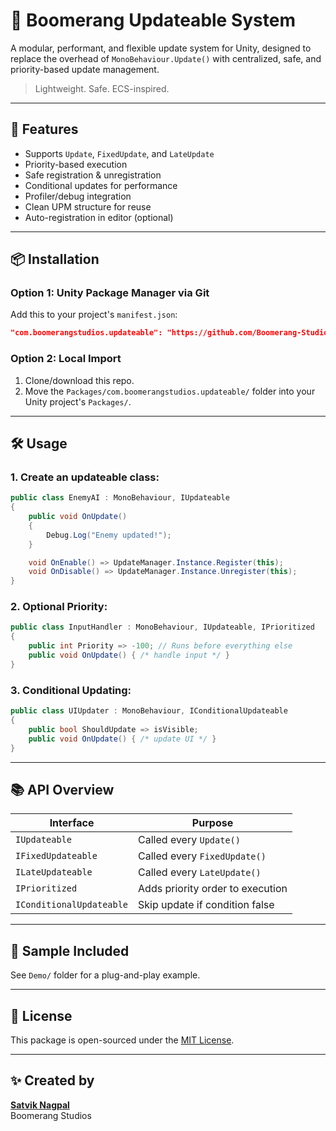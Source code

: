 # 🔁 Boomerang Updateable System

A modular, performant, and flexible update system for Unity, designed to replace the overhead of `MonoBehaviour.Update()` with centralized, safe, and priority-based update management.

> Lightweight. Safe. ECS-inspired.

---

## 🚀 Features

- Supports `Update`, `FixedUpdate`, and `LateUpdate`
- Priority-based execution
- Safe registration & unregistration
- Conditional updates for performance
- Profiler/debug integration
- Clean UPM structure for reuse
- Auto-registration in editor (optional)

---

## 📦 Installation

### Option 1: Unity Package Manager via Git
Add this to your project's `manifest.json`:
```json
"com.boomerangstudios.updateable": "https://github.com/Boomerang-Studios/Updateable.git?path=Packages/com.boomerangstudios.updateable"
```

### Option 2: Local Import
1. Clone/download this repo.
2. Move the `Packages/com.boomerangstudios.updateable/` folder into your Unity project's `Packages/`.

---

## 🛠 Usage

### 1. Create an updateable class:
```csharp
public class EnemyAI : MonoBehaviour, IUpdateable
{
    public void OnUpdate()
    {
        Debug.Log("Enemy updated!");
    }

    void OnEnable() => UpdateManager.Instance.Register(this);
    void OnDisable() => UpdateManager.Instance.Unregister(this);
}
```

### 2. Optional Priority:
```csharp
public class InputHandler : MonoBehaviour, IUpdateable, IPrioritized
{
    public int Priority => -100; // Runs before everything else
    public void OnUpdate() { /* handle input */ }
}
```

### 3. Conditional Updating:
```csharp
public class UIUpdater : MonoBehaviour, IConditionalUpdateable
{
    public bool ShouldUpdate => isVisible;
    public void OnUpdate() { /* update UI */ }
}
```

---

## 📚 API Overview

| Interface                  | Purpose                             |
|----------------------------|-------------------------------------|
| `IUpdateable`              | Called every `Update()`             |
| `IFixedUpdateable`         | Called every `FixedUpdate()`        |
| `ILateUpdateable`          | Called every `LateUpdate()`         |
| `IPrioritized`             | Adds priority order to execution    |
| `IConditionalUpdateable`   | Skip update if condition false      |

---

## 🧪 Sample Included

See `Demo/` folder for a plug-and-play example.

---

## 📄 License

This package is open-sourced under the [MIT License](./LICENSE).

---

## ✨ Created by

**[Satvik Nagpal](https://github.com/satviknagpal01)**  
Boomerang Studios
